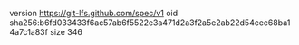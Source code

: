 version https://git-lfs.github.com/spec/v1
oid sha256:b6fd033433f6ac57ab6f5522e3a471d2a3f2a5e2ab22d54cec68ba14a7c1a83f
size 346
